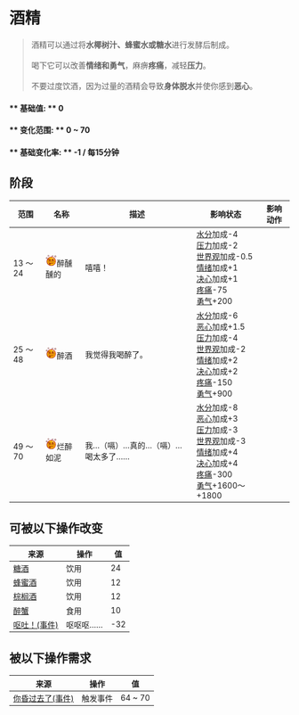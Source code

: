 # 酒精  
> 酒精可以通过将<b>水椰树汁、蜂蜜水或糖水</b>进行发酵后制成。<br><br>喝下它可以改善<b>情绪和勇气</b>，麻痹<b>疼痛</b>，减轻<b>压力</b>。<br><br>不要过度饮酒，因为过量的酒精会导致<b>身体脱水</b>并使你感到<b>恶心</b>。  
  
#### ** 基础值: ** 0   
#### ** 变化范围: ** 0 ~ 70  
#### ** 基础变化率: ** -1 / 每15分钟  
## 阶段  
范围  |  名称  |  描述  |  影响状态  |  影响动作  
----  |  ----  |  ----  |  ----  |  ----  
13 ～ 24  |  <img decoding="async" src="Sprite/Alcohol.png" href="a.md" style="max-width:20px;max-height:20px;">醉醺醺的  |  嘻嘻！  |  [水分](Hydration.md)加成-4<br>[压力](Stress.md)加成-2<br>[世界观](Structure.md)加成-0.5<br>[情绪](Morale.md)加成+1<br>[决心](Determination.md)加成+1<br>[疼痛](Pain.md)-75<br>[勇气](Courage.md)+200  |    
25 ～ 48  |  <img decoding="async" src="Sprite/Alcohol.png" href="a.md" style="max-width:20px;max-height:20px;">醉酒  |  我觉得我喝醉了。  |  [水分](Hydration.md)加成-6<br>[恶心](Nausea.md)加成+1.5<br>[压力](Stress.md)加成-4<br>[世界观](Structure.md)加成-2<br>[情绪](Morale.md)加成+2<br>[决心](Determination.md)加成+2<br>[疼痛](Pain.md)-150<br>[勇气](Courage.md)+900  |    
49 ～ 70  |  <img decoding="async" src="Sprite/Alcohol.png" href="a.md" style="max-width:20px;max-height:20px;">烂醉如泥  |  我…（嗝）…真的…（嗝）…喝太多了……  |  [水分](Hydration.md)加成-8<br>[恶心](Nausea.md)加成+3<br>[压力](Stress.md)加成-3<br>[世界观](Structure.md)加成-3<br>[情绪](Morale.md)加成+4<br>[决心](Determination.md)加成+4<br>[疼痛](Pain.md)-300<br>[勇气](Courage.md)+1600～+1800  |    
## 可被以下操作改变  
来源  |  操作  |  值  
----  |  ----  |  ----  
[糖酒](LQ_SugarWine.md)  |  饮用  |  24  
[蜂蜜酒](LQ_Mead.md)  |  饮用  |  12  
[棕榈酒](LQ_PalmWine.md)  |  饮用  |  12  
[醉蟹](DrunkenCrab.md)  |  食用  |  10  
[呕吐！(事件)](Event_Vomit.md)  |  呕呕呕……  |  -32  
## 被以下操作需求  
来源  |  操作  |  值  
----  |  ----  |  ----  
[你昏过去了(事件)](Event_FaintDizzy.md)  |  触发事件  |  64 ~ 70  
